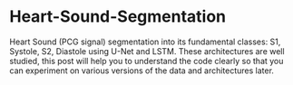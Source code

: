 # Heart-Sound-Segmentation
Heart Sound (PCG signal) segmentation into its fundamental classes: S1, Systole, S2, Diastole using U-Net and LSTM. 
These architectures are well studied, 
this post will help you to understand the code clearly so that you can experiment on various versions of the data and architectures later.
